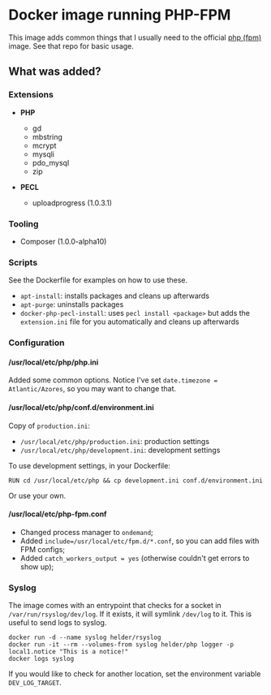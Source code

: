 # Docker image running PHP-FPM

This image adds common things that I usually need to the official [php (fpm)](https://registry.hub.docker.com/_/php/) image. See that repo for basic usage.


## What was added?

### Extensions

* **PHP**
    * gd
    * mbstring
    * mcrypt
    * mysqli
    * pdo_mysql
    * zip

* **PECL**
    * uploadprogress (1.0.3.1)

### Tooling

* Composer (1.0.0-alpha10)

### Scripts

See the Dockerfile for examples on how to use these.

* `apt-install`: installs packages and cleans up afterwards
* `apt-purge`: uninstalls packages
* `docker-php-pecl-install`: uses `pecl install <package>` but adds the `extension.ini` file for you automatically and cleans up afterwards

### Configuration

#### /usr/local/etc/php/php.ini

Added some common options. Notice I've set `date.timezone = Atlantic/Azores`, so you may want to change that.

#### /usr/local/etc/php/conf.d/environment.ini

Copy of `production.ini`:

* `/usr/local/etc/php/production.ini`: production settings
* `/usr/local/etc/php/development.ini`: development settings

To use development settings, in your Dockerfile:

    RUN cd /usr/local/etc/php && cp development.ini conf.d/environment.ini

Or use your own.

#### /usr/local/etc/php-fpm.conf

* Changed process manager to `ondemand`;
* Added `include=/usr/local/etc/fpm.d/*.conf`, so you can add files with FPM configs;
* Added `catch_workers_output = yes` (otherwise couldn't get errors to show up);

### Syslog

The image comes with an entrypoint that checks for a socket in `/var/run/rsyslog/dev/log`. If it exists, it will symlink `/dev/log` to it. This is useful to send logs to syslog.

    docker run -d --name syslog helder/rsyslog
    docker run -it --rm --volumes-from syslog helder/php logger -p local1.notice "This is a notice!"
    docker logs syslog

If you would like to check for another location, set the environment variable `DEV_LOG_TARGET`.
